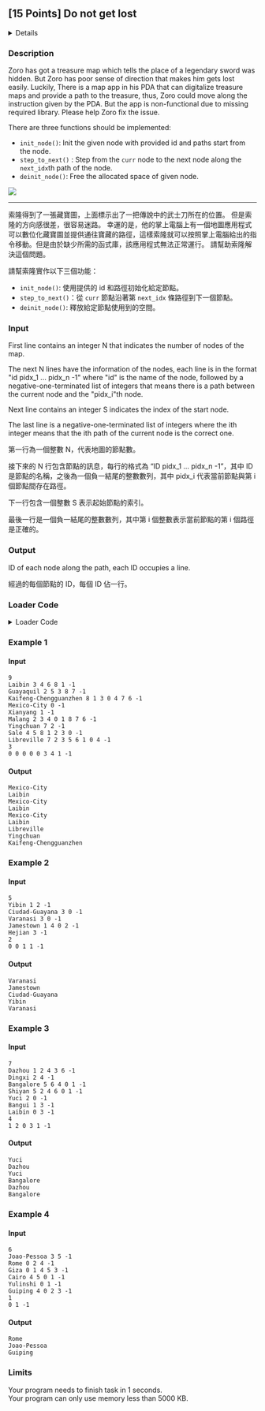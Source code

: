 ## [15 Points] Do not get lost
<details>
<summary>Details</summary>

Level: Hard  
Tags: Function, Pointers, Struct, Malloc  
Problem ID: [pSA9q4OlneFW](https://ckj.imslab.org/#/problems/pSA9q4OlneFW)  
</details>

### Description
Zoro has got a treasure map which tells the place of a legendary sword was hidden. But Zoro has poor sense of direction that makes him gets lost easily. Luckily, There is a map app in his PDA that can digitalize treasure maps and provide a path to the treasure, thus, Zoro could move along the instruction given by the PDA. But the app is non-functional due to missing required library. Please help Zoro fix the issue.

There are three functions should be implemented:

* `init_node()`: Init the given node with provided id and paths start from the node.
* `step_to_next()` : Step from the `curr` node to the next node along the `next_idx`th path of the node.
* `deinit_node()`: Free the allocated space of given node.

![](https://thumbs.gfycat.com/AdoredPerfectHousefly-size_restricted.gif)





---

索隆得到了一張藏寶圖，上面標示出了一把傳說中的武士刀所在的位置。 但是索隆的方向感很差，很容易迷路。 幸運的是，他的掌上電腦上有一個地圖應用程式可以數位化藏寶圖並提供通往寶藏的路徑，這樣索隆就可以按照掌上電腦給出的指令移動。但是由於缺少所需的函式庫，該應用程式無法正常運行。 請幫助索隆解決這個問題。

請幫索隆實作以下三個功能：

* `init_node()`: 使用提供的 id 和路徑初始化給定節點。
* `step_to_next()`：從 `curr` 節點沿著第 `next_idx` 條路徑到下一個節點。
* `deinit_node()`: 釋放給定節點使用到的空間。

### Input
First line contains an integer N that indicates the number of nodes of the map.
The next N lines have the information of the nodes, each line is in the format "id pidx_1 ... pidx_n -1" where "id" is the name of the node, followed by a negative-one-terminated list of integers that means there is a path between the current node and the "pidx_i"th node.
Next line contains an integer S indicates the index of the start node.
The last line is a negative-one-terminated list of integers where the ith integer means that the ith path of the current node is the correct one.

第一行為一個整數 N，代表地圖的節點數。
接下來的 N 行包含節點的訊息，每行的格式為 “ID pidx_1 ... pidx_n -1”，其中 ID 是節點的名稱，之後為一個負一結尾的整數數列，其中 pidx_i 代表當前節點與第 i 個節點間存在路徑。
下一行包含一個整數 S 表示起始節點的索引。
最後一行是一個負一結尾的整數數列，其中第 i 個整數表示當前節點的第 i 個路徑是正確的。
### Output
ID of each node along the path, each ID occupies a line.

經過的每個節點的 ID，每個 ID 佔一行。

### Loader Code
<details>
<summary>Loader Code</summary>

```c
#include <stdio.h>                             
#include <stdlib.h>                                                                           
#include <string.h>  
                                               
#define MAX_ID_LEN 32                       
#define MAX_PATH_CNT 16
                                               
typedef struct node_s {
    char *id;                                  
    struct node_s **paths;   
} node_t;                                                                                     
                                               
typedef struct map_s {
    unsigned node_cnt;           
    node_t *nodes;                                                                            
} map_t;                               

map_t *build_map();             
void destroy_map(map_t *map);                                                                 
void init_node(node_t *node, const char *id, node_t *paths[]);
void deinit_node(node_t *node);
node_t *step_to_next(node_t *curr, int next_idx);
                                               
int main()                                                                                    
{                                              
    map_t *map = build_map();

    int start_idx;
    scanf("%d", &start_idx);

    node_t *curr = &map->nodes[start_idx];
    while (curr) {
        int next_idx;
        scanf("%d", &next_idx);
        curr = step_to_next(curr, next_idx);
    }

    destroy_map(map);
   
    return 0;
}


map_t *build_map()
{
    map_t *map = malloc(sizeof(map_t));

    scanf("%d", &map->node_cnt);
    map->nodes = malloc(sizeof(node_t) * map->node_cnt);

    int max = 0;
    for (int i = 0; i < map->node_cnt; i++) {
        char id[MAX_ID_LEN + 1];
        node_t *paths[MAX_PATH_CNT + 1];

        scanf("%s", id);

        int curr_idx = 0, path_idx;
        while (scanf("%d", &path_idx), path_idx != -1) {
            paths[curr_idx++] = &map->nodes[path_idx];
        }

        paths[curr_idx] = NULL;

        init_node(&map->nodes[i], id, paths);
    }

    return map;
}

void destroy_map(map_t *map)
{
    for (int i = 0; i < map->node_cnt; i++)
        deinit_node(&map->nodes[i]);

    free(map->nodes);
    free(map);
}
```
</details>


### Example 1
#### Input
```
9
Laibin 3 4 6 8 1 -1
Guayaquil 2 5 3 8 7 -1
Kaifeng-Chengguanzhen 8 1 3 0 4 7 6 -1
Mexico-City 0 -1
Xianyang 1 -1
Malang 2 3 4 0 1 8 7 6 -1
Yingchuan 7 2 -1
Sale 4 5 8 1 2 3 0 -1
Libreville 7 2 3 5 6 1 0 4 -1
3
0 0 0 0 0 3 4 1 -1

```
#### Output
```
Mexico-City
Laibin
Mexico-City
Laibin
Mexico-City
Laibin
Libreville
Yingchuan
Kaifeng-Chengguanzhen

```

### Example 2
#### Input
```
5
Yibin 1 2 -1
Ciudad-Guayana 3 0 -1
Varanasi 3 0 -1
Jamestown 1 4 0 2 -1
Hejian 3 -1
2
0 0 1 1 -1

```
#### Output
```
Varanasi
Jamestown
Ciudad-Guayana
Yibin
Varanasi

```

### Example 3
#### Input
```
7
Dazhou 1 2 4 3 6 -1
Dingxi 2 4 -1
Bangalore 5 6 4 0 1 -1
Shiyan 5 2 4 6 0 1 -1
Yuci 2 0 -1
Bangui 1 3 -1
Laibin 0 3 -1
4
1 2 0 3 1 -1

```
#### Output
```
Yuci
Dazhou
Yuci
Bangalore
Dazhou
Bangalore

```

### Example 4
#### Input
```
6
Joao-Pessoa 3 5 -1
Rome 0 2 4 -1
Giza 0 1 4 5 3 -1
Cairo 4 5 0 1 -1
Yulinshi 0 1 -1
Guiping 4 0 2 3 -1
1
0 1 -1

```
#### Output
```
Rome
Joao-Pessoa
Guiping

```

### Limits
Your program needs to finish task in 1 seconds.  
Your program can only use memory less than 5000 KB.  
